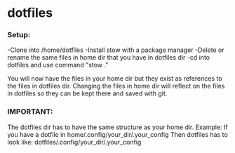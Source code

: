 # dotfiles

### Setup:
-Clone into /home/dotfiles
-Install stow with a package manager
-Delete or rename the same files in home dir that you have in dotfiles dir
-cd into dotfiles and use command "stow ."

You will now have the files in your home dir but they exist as references to the files in dotfiles dir.
Changing the files in home dir will reflect on the files in dotfiles so they can be kept there and saved with git.

### IMPORTANT:
The dotfiles dir has to have the same structure as your home dir.
Example:
If you have a dotfile in home/.config/your_dir/.your_config
Then dotfiles has to look like: dotfiles/.config/your_dir/.your_config
